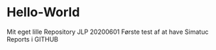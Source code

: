 # Hello-World
Mit eget lille Repository
JLP 20200601 Første test af at have Simatuc Reports i GITHUB
